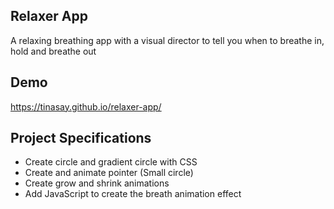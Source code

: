 ## Relaxer App

A relaxing breathing app with a visual director to tell you when to breathe in, hold and breathe out

## Demo

https://tinasay.github.io/relaxer-app/

## Project Specifications

- Create circle and gradient circle with CSS
- Create and animate pointer (Small circle)
- Create grow and shrink animations
- Add JavaScript to create the breath animation effect

